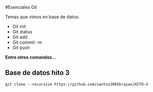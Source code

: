 #Esenciales Git 
</p>
Temas que vimos en base  de datos:
</p>

- Git init
- Git status
- Git add .
- Git commit -m
- Git push


**Entre otros comandos...**

## Base de datos hito 3

```
git clone --recursive https://github.com/santos2005brayan/HITO-4
```
